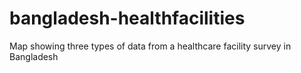 # bangladesh-healthfacilities
Map showing three types of data from a healthcare facility survey in Bangladesh
